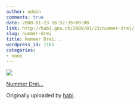 ```yaml
---
author: admin
comments: true
date: 2008-01-23 16:52:35+00:00
link: http://habi.gna.ch/2008/01/23/nummer-drei/
slug: nummer-drei
title: Nummer Drei...
wordpress_id: 1165
categories:
- none
---
```



 [![](http://farm3.static.flickr.com/2066/2214858048_60da826c8b_m.jpg)](http://www.flickr.com/photos/habi/2214858048/)
   

 
  [Nummer Drei...](http://www.flickr.com/photos/habi/2214858048/)
    

  Originally uploaded by [habi](http://www.flickr.com/people/habi/).
 




  

